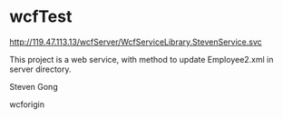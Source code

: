 wcfTest
=======

http://119.47.113.13/wcfServer/WcfServiceLibrary.StevenService.svc


This project is a web service, with method to update Employee2.xml in server directory.



Steven Gong




wcforigin 
